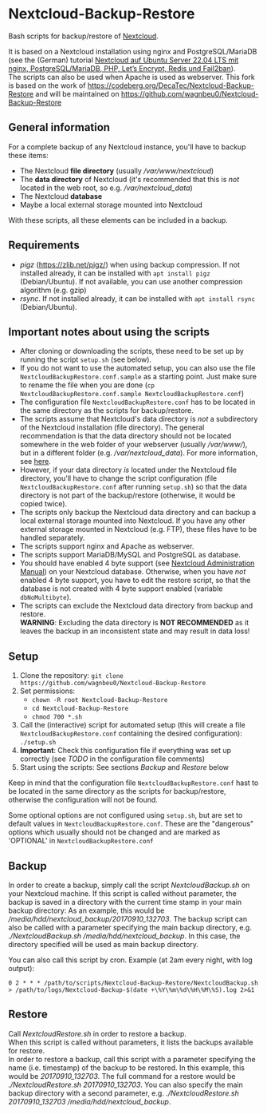 # Nextcloud-Backup-Restore

Bash scripts for backup/restore of [Nextcloud](https://nextcloud.com/).

It is based on a Nextcloud installation using nginx and PostgreSQL/MariaDB (see the (German) tutorial [Nextcloud auf Ubuntu Server 22.04 LTS mit nginx, PostgreSQL/MariaDB, PHP, Let’s Encrypt, Redis und Fail2ban](https://decatec.de/home-server/nextcloud-auf-ubuntu-server-22-04-lts-mit-nginx-postgresql-mariadb-php-lets-encrypt-redis-und-fail2ban/)).\
The scripts can also be used when Apache is used as webserver.
This fork is based on the work of https://codeberg.org/DecaTec/Nextcloud-Backup-Restore and will be maintained on https://github.com/wagnbeu0/Nextcloud-Backup-Restore

## General information

For a complete backup of any Nextcloud instance, you'll have to backup these items:
- The Nextcloud **file directory** (usually */var/www/nextcloud*)
- The **data directory** of Nextcloud (it's recommended that this is *not* located in the web root, so e.g. */var/nextcloud_data*)
- The Nextcloud **database**
- Maybe a local external storage mounted into Nextcloud

With these scripts, all these elements can be included in a backup.

## Requirements

- *pigz* (https://zlib.net/pigz/) when using backup compression. If not installed already, it can be installed with `apt install pigz` (Debian/Ubuntu). If not available, you can use another compression algorithm (e.g. gzip)
- *rsync*. If not installed already, it can be installed with `apt install rsync` (Debian/Ubuntu).

## Important notes about using the scripts

- After cloning or downloading the scripts, these need to be set up by running the script `setup.sh` (see below).
- If you do not want to use the automated setup, you can also use the file `NextcloudBackupRestore.conf.sample` as a starting point. Just make sure to rename the file when you are done (`cp NextcloudBackupRestore.conf.sample NextcloudBackupRestore.conf`)
- The configuration file `NextcloudBackupRestore.conf` has to be located in the same directory as the scripts for backup/restore.
- The scripts assume that Nextcloud's data directory is *not* a subdirectory of the Nextcloud installation (file directory). The general recommendation is that the data directory should not be located somewhere in the web folder of your webserver (usually */var/www/*), but in a different folder (e.g. */var/nextcloud_data*). For more information, see [here](https://docs.nextcloud.com/server/latest/admin_manual/installation/installation_wizard.html#data-directory-location-label).
- However, if your data directory *is* located under the Nextcloud file directory, you'll have to change the script configuration (file `NextcloudBackupRestore.conf` after running `setup.sh`) so that the data directory is not part of the backup/restore (otherwise, it would be copied twice).
- The scripts only backup the Nextcloud data directory and can backup a local external storage mounted into Nextcloud. If you have any other external storage mounted in Nextcloud (e.g. FTP), these files have to be handled separately.
- The scripts support nginx and Apache as webserver.
- The scripts support MariaDB/MySQL and PostgreSQL as database.
- You should have enabled 4 byte support (see [Nextcloud Administration Manual](https://docs.nextcloud.com/server/latest/admin_manual/configuration_database/mysql_4byte_support.html)) on your Nextcloud database. Otherwise, when you have *not* enabled 4 byte support, you have to edit the restore script, so that the database is not created with 4 byte support enabled (variable `dbNoMultibyte`).
- The scripts can exclude the Nextcloud data directory from backup and restore.\
**WARNING**: Excluding the data directory is **NOT RECOMMENDED** as it leaves the backup in an inconsistent state and may result in data loss!

## Setup

1. Clone the repository: `git clone https://github.com/wagnbeu0/Nextcloud-Backup-Restore`
2. Set permissions:
    - `chown -R root Nextcloud-Backup-Restore`
    - `cd Nextcloud-Backup-Restore`
    - `chmod 700 *.sh`
3. Call the (interactive) script for automated setup (this will create a file `NextcloudBackupRestore.conf` containing the desired configuration): `./setup.sh`
4. **Important**: Check this configuration file if everything was set up correctly (see *TODO* in the configuration file comments)
5. Start using the scripts: See sections *Backup* and *Restore* below

Keep in mind that the configuration file `NextcloudBackupRestore.conf` hast to be located in the same directory as the scripts for backup/restore, otherwise the configuration will not be found.

Some optional options are not configured using `setup.sh`, but are set to default values in `NextcloudBackupRestore.conf`. These are the "dangerous" options which usually should not be changed and are marked as 'OPTIONAL' in `NextcloudBackupRestore.conf`

## Backup

In order to create a backup, simply call the script *NextcloudBackup.sh* on your Nextcloud machine.
If this script is called without parameter, the backup is saved in a directory with the current time stamp in your main backup directory: As an example, this would be */media/hdd/nextcloud_backup/20170910_132703*.
The backup script can also be called with a parameter specifying the main backup directory, e.g. *./NextcloudBackup.sh /media/hdd/nextcloud_backup*. In this case, the directory specified will be used as main backup directory. 

You can also call this script by cron. Example (at 2am every night, with log output):

`0 2 * * * /path/to/scripts/Nextcloud-Backup-Restore/NextcloudBackup.sh  > /path/to/logs/Nextcloud-Backup-$(date +\%Y\%m\%d\%H\%M\%S).log 2>&1`

## Restore

Call *NextcloudRestore.sh* in order to restore a backup.\
When this script is called without parameters, it lists the backups available for restore.\
In order to restore a backup, call this script with a parameter specifying the name (i.e. timestamp) of the backup to be restored. In this example, this would be *20170910_132703*. The full command for a restore would be *./NextcloudRestore.sh 20170910_132703*.
You can also specify the main backup directory with a second parameter, e.g. *./NextcloudRestore.sh 20170910_132703 /media/hdd/nextcloud_backup*.
